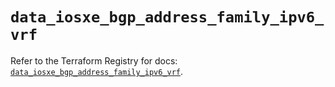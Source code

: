# `data_iosxe_bgp_address_family_ipv6_vrf`

Refer to the Terraform Registry for docs: [`data_iosxe_bgp_address_family_ipv6_vrf`](https://registry.terraform.io/providers/ciscodevnet/iosxe/0.9.3/docs/data-sources/bgp_address_family_ipv6_vrf).
